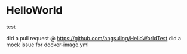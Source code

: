 # HelloWorld
test

did a pull request @ https://github.com/angsuling/HelloWorldTest
did a mock issue for docker-image.yml
